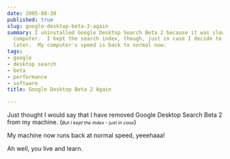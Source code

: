 ```yaml
---
date: 2005-08-30
published: true
slug: google-desktop-beta-2-again
summary: I uninstalled Google Desktop Search Beta 2 because it was slowing down my
  computer.  I kept the search index, though, just in case I decide to reinstall it
  later.  My computer's speed is back to normal now.
tags:
- google
- desktop search
- beta
- performance
- software
title: Google Desktop Beta 2 Again

---
```

Just thought I would say that I have removed Google Desktop Search Beta 2 from my machine. (<span style="font-size: 78%;"><em>But I kept the index - just in case</em></span>)<p />My machine now runs back at normal speed, yeeehaaa!<p />Ah well, you live and learn.<p />

